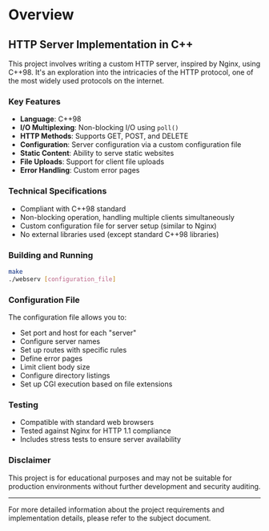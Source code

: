 # Overview

## HTTP Server Implementation in C++

This project involves writing a custom HTTP server, inspired by Nginx, using C++98. It's an exploration into the intricacies of the HTTP protocol, one of the most widely used protocols on the internet.

### Key Features

- **Language**: C++98
- **I/O Multiplexing**: Non-blocking I/O using `poll()`
- **HTTP Methods**: Supports GET, POST, and DELETE
- **Configuration**: Server configuration via a custom configuration file
- **Static Content**: Ability to serve static websites
- **File Uploads**: Support for client file uploads
- **Error Handling**: Custom error pages

### Technical Specifications

- Compliant with C++98 standard
- Non-blocking operation, handling multiple clients simultaneously
- Custom configuration file for server setup (similar to Nginx)
- No external libraries used (except standard C++98 libraries)

### Building and Running

```bash
make
./webserv [configuration_file]
```

### Configuration File

The configuration file allows you to:

- Set port and host for each "server"
- Configure server names
- Set up routes with specific rules
- Define error pages
- Limit client body size
- Configure directory listings
- Set up CGI execution based on file extensions

### Testing

- Compatible with standard web browsers
- Tested against Nginx for HTTP 1.1 compliance
- Includes stress tests to ensure server availability

### Disclaimer

This project is for educational purposes and may not be suitable for production environments without further development and security auditing.

---

For more detailed information about the project requirements and implementation details, please refer to the subject document.
